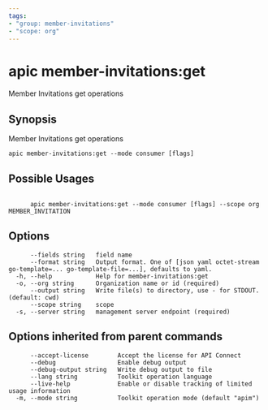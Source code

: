 ```yaml
---
tags:
- "group: member-invitations"
- "scope: org"
---
```

# apic member-invitations:get

Member Invitations get operations

## Synopsis

Member Invitations get operations

```
apic member-invitations:get --mode consumer [flags]
```

## Possible Usages

```

      apic member-invitations:get --mode consumer [flags] --scope org MEMBER_INVITATION

```

## Options

```
      --fields string   field name
      --format string   Output format. One of [json yaml octet-stream go-template=... go-template-file=...], defaults to yaml.
  -h, --help            Help for member-invitations:get
  -o, --org string      Organization name or id (required)
      --output string   Write file(s) to directory, use - for STDOUT. (default: cwd)
      --scope string    scope
  -s, --server string   management server endpoint (required)
```

## Options inherited from parent commands

```
      --accept-license        Accept the license for API Connect
      --debug                 Enable debug output
      --debug-output string   Write debug output to file
      --lang string           Toolkit operation language
      --live-help             Enable or disable tracking of limited usage information
  -m, --mode string           Toolkit operation mode (default "apim")
```
